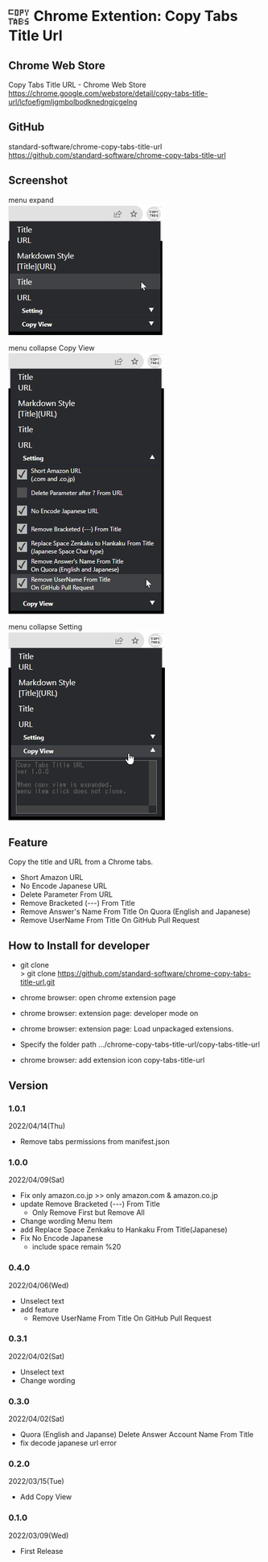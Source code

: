 # <img src="./copy-tabs-title-url/icon/icon128x128.png" width="40px" style="vertical-align:middle; margin-right:10px;">Chrome Extention: Copy Tabs Title Url

## Chrome Web Store

Copy Tabs Title URL - Chrome Web Store  
https://chrome.google.com/webstore/detail/copy-tabs-title-url/lcfoefigmljgmbolbodknedngjcgelng

## GitHub

standard-software/chrome-copy-tabs-title-url  
https://github.com/standard-software/chrome-copy-tabs-title-url

## Screenshot

menu expand  
![menu_expand](./image/menu_1.png)

menu collapse Copy View  
![menu](./image/menu_2.png)

menu collapse Setting  
![menu](./image/menu_3.png)

## Feature

Copy the title and URL from a Chrome tabs.

- Short Amazon URL
- No Encode Japanese URL
- Delete Parameter From URL
- Remove Bracketed (---) From Title 
- Remove Answer's Name From Title On Quora (English and Japanese)
- Remove UserName From Title On GitHub Pull Request

## How to Install for developer

- git clone  
  \> git clone https://github.com/standard-software/chrome-copy-tabs-title-url.git

- chrome browser: open chrome extension page
- chrome browser: extension page: developer mode on
- chrome browser: extension page: Load unpackaged extensions.
- Specify the folder path
  .../chrome-copy-tabs-title-url/copy-tabs-title-url
- chrome browser: add extension icon copy-tabs-title-url

## Version

### 1.0.1
2022/04/14(Thu)
- Remove tabs permissions from manifest.json

### 1.0.0
2022/04/09(Sat)
- Fix only amazon.co.jp >> only amazon.com & amazon.co.jp
- update Remove Bracketed (---) From Title
  - Only Remove First but Remove All
- Change wording Menu Item
- add Replace Space Zenkaku to Hankaku From Title(Japanese)
- Fix No Encode Japanese
  - include space remain %20

### 0.4.0
2022/04/06(Wed)
- Unselect text
- add feature
  - Remove UserName From Title On GitHub Pull Request

### 0.3.1
2022/04/02(Sat)
- Unselect text
- Change wording

### 0.3.0
2022/04/02(Sat)
- Quora (English and Japanse) Delete Answer Account Name From Title
- fix decode japanese url error

### 0.2.0
2022/03/15(Tue)
- Add Copy View

### 0.1.0
2022/03/09(Wed)
- First Release

